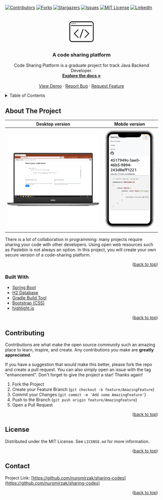 <div id="top"></div>
<!--
*** Thanks for checking out the Best-README-Template. If you have a suggestion
*** that would make this better, please fork the repo and create a pull request
*** or simply open an issue with the tag "enhancement".
*** Don't forget to give the project a star!
*** Thanks again! Now go create something AMAZING! :D
-->



<!-- PROJECT SHIELDS -->
<!--
*** I'm using markdown "reference style" links for readability.
*** Reference links are enclosed in brackets [ ] instead of parentheses ( ).
*** See the bottom of this document for the declaration of the reference variables
*** for contributors-url, forks-url, etc. This is an optional, concise syntax you may use.
*** https://www.markdownguide.org/basic-syntax/#reference-style-links
-->
[![Contributors][contributors-shield]][contributors-url]
[![Forks][forks-shield]][forks-url]
[![Stargazers][stars-shield]][stars-url]
[![Issues][issues-shield]][issues-url]
[![MIT License][license-shield]][license-url]
[![LinkedIn][linkedin-shield]][linkedin-url]



<!-- PROJECT LOGO -->
<br />
<div align="center">
  <a href="https://github.com/nuromirzak/sharing-codes">
    <img src="readme-images/code-pngrepo-com.png" alt="Logo" width="80" height="80">
  </a>

<h3 align="center">A code sharing platform</h3>

  <p align="center">
    Code Sharing Platform is a graduate project for track Java Backend Developer. 
    <br />
    <a href="https://github.com/nuromirzak/sharing-codes"><strong>Explore the docs »</strong></a>
    <br />
    <br />
    <a href="https://github.com/nuromirzak/sharing-codes">View Demo</a>
    ·
    <a href="https://github.com/nuromirzak/sharing-codes/issues">Report Bug</a>
    ·
    <a href="https://github.com/nuromirzak/sharing-codes/issues">Request Feature</a>
  </p>
</div>



<!-- TABLE OF CONTENTS -->
<details>
  <summary>Table of Contents</summary>
  <ol>
    <li>
      <a href="#about-the-project">About The Project</a>
      <ul>
        <li><a href="#built-with">Built With</a></li>
      </ul>
    </li>
    <li><a href="#contributing">Contributing</a></li>
    <li><a href="#license">License</a></li>
    <li><a href="#contact">Contact</a></li>
  </ol>
</details>



<!-- ABOUT THE PROJECT -->

## About The Project

| Desktop version                      | Mobile version                     |
|--------------------------------------|------------------------------------|
| ![Dell XPS 13][product-screenshot-1] | ![iPhone XR][product-screenshot-2] |

There is a lot of collaboration in programming: many projects require sharing your code with other developers. Using
open web resources such as Pastebin is not always an option. In this project, you will create your own secure version of
a code-sharing platform.

<p align="right">(<a href="#top">back to top</a>)</p>

### Built With

* [Spring Boot](https://spring.io/projects/spring-boot)
* [H2 Database](https://www.h2database.com/)
* [Gradle Build Tool](https://gradle.org/)
* [Bootstrap (CSS)](https://getbootstrap.com/)
* [highlight.js](https://highlightjs.org/)

<p align="right">(<a href="#top">back to top</a>)</p>

<!-- CONTRIBUTING -->

## Contributing

Contributions are what make the open source community such an amazing place to learn, inspire, and create. Any
contributions you make are **greatly appreciated**.

If you have a suggestion that would make this better, please fork the repo and create a pull request. You can also
simply open an issue with the tag "enhancement". Don't forget to give the project a star! Thanks again!

1. Fork the Project
2. Create your Feature Branch (`git checkout -b feature/AmazingFeature`)
3. Commit your Changes (`git commit -m 'Add some AmazingFeature'`)
4. Push to the Branch (`git push origin feature/AmazingFeature`)
5. Open a Pull Request

<p align="right">(<a href="#top">back to top</a>)</p>



<!-- LICENSE -->

## License

Distributed under the MIT License. See `LICENSE.md` for more information.

<p align="right">(<a href="#top">back to top</a>)</p>


<!-- CONTACT -->

## Contact

Project Link: [https://github.com/nuromirzak/sharing-codes](https://github.com/nuromirzak/sharing-codes)

<p align="right">(<a href="#top">back to top</a>)</p>

<!-- MARKDOWN LINKS & IMAGES -->
<!-- https://www.markdownguide.org/basic-syntax/#reference-style-links -->

[contributors-shield]: https://img.shields.io/github/contributors/nuromirzak/sharing-codes.svg?style=for-the-badge

[contributors-url]: https://github.com/nuromirzak/sharing-codes/graphs/contributors

[forks-shield]: https://img.shields.io/github/forks/nuromirzak/sharing-codes.svg?style=for-the-badge

[forks-url]: https://github.com/nuromirzak/sharing-codes/network/members

[stars-shield]: https://img.shields.io/github/stars/nuromirzak/sharing-codes.svg?style=for-the-badge

[stars-url]: https://github.com/nuromirzak/sharing-codes/stargazers

[issues-shield]: https://img.shields.io/github/issues/nuromirzak/sharing-codes.svg?style=for-the-badge

[issues-url]: https://github.com/nuromirzak/sharing-codes/issues

[license-shield]: https://img.shields.io/github/license/nuromirzak/sharing-codes.svg?style=for-the-badge

[license-url]: https://github.com/nuromirzak/sharing-codes/blob/master/LICENSE.md

[linkedin-shield]: https://img.shields.io/badge/-LinkedIn-black.svg?style=for-the-badge&logo=linkedin&colorB=555

[linkedin-url]: https://linkedin.com/in/nurmukhammed

[product-screenshot-1]: readme-images/dell-xps13.png

[product-screenshot-2]: readme-images/iphone-xr.png
